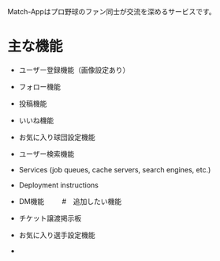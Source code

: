 
Match-Appはプロ野球のファン同士が交流を深めるサービスです。

# 主な機能

* ユーザー登録機能（画像設定あり）

* フォロー機能

* 投稿機能

* いいね機能

* お気に入り球団設定機能

* ユーザー検索機能

* Services (job queues, cache servers, search engines, etc.)

* Deployment instructions

* DM機能
　
　#　追加したい機能

* チケット譲渡掲示板
* お気に入り選手設定機能
* 